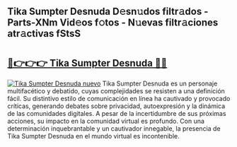 ## Tika Sumpter Desnuda D𝚎sn𝚞dos filtr𝚊dos - Parts-XNm Vid𝚎os f𝚘tos - N𝚞evas filtr𝚊ciones atr𝚊ctivas fStsS

# <h2><a href="http://mb1cf8.tromn.icu/?c=Tika+Sumpter+Desnuda">🔗👉👉👉 Tika Sumpter Desnuda 🔗🔗</a></h2>

[![Tika Sumpter Desnuda nuevo](https://i.imgur.com/pEAQMta.gif)](http://mb1cf8.tromn.icu/?c=Tika+Sumpter+Desnuda)
Tika Sumpter Desnuda es un personaje multifacético y debatido, cuyas complejidades se resisten a una definición fácil.  Su distintivo estilo de comunicación en línea ha cautivado y provocado críticas, generando debates sobre privacidad, autoexpresión y la dinámica de las comunidades digitales. A pesar de la incertidumbre de sus próximas acciones, su impacto en la comunidad virtual es profundo. Con una determinación inquebrantable y un cautivador innegable, la presencia de Tika Sumpter Desnuda en el mundo virtual es incontenible.
